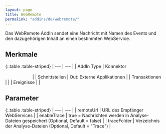 ```yaml
---
layout: page
title: WebRemote
permalink: "addins/de/webremote/"
---
```


Das WebRemote AddIn sendet eine Nachricht mit Namen des Events und den dazugehörigen Inhalt an einen bestimmten WebService.

## Merkmale

{:.table .table-striped}
| --- | --- |
| AddIn Type | Konnektor &nbsp;&nbsp;&nbsp;&nbsp;&nbsp;&nbsp;&nbsp;&nbsp;&nbsp;&nbsp;&nbsp;&nbsp;&nbsp;&nbsp;&nbsp;&nbsp;&nbsp;&nbsp;&nbsp;&nbsp;&nbsp;&nbsp;&nbsp;&nbsp;&nbsp;&nbsp;&nbsp;&nbsp;&nbsp;&nbsp;&nbsp;&nbsp;&nbsp;&nbsp;&nbsp;&nbsp;&nbsp;&nbsp;&nbsp;&nbsp;&nbsp;&nbsp;&nbsp;&nbsp;&nbsp;&nbsp;&nbsp;&nbsp;&nbsp;&nbsp;&nbsp;&nbsp;&nbsp;&nbsp;&nbsp;&nbsp;&nbsp;&nbsp;&nbsp;&nbsp;&nbsp;&nbsp;&nbsp;&nbsp;&nbsp;&nbsp;&nbsp;&nbsp;&nbsp;&nbsp;&nbsp;&nbsp;&nbsp;&nbsp;&nbsp;&nbsp;&nbsp;&nbsp;&nbsp;&nbsp;&nbsp;&nbsp;&nbsp;&nbsp;&nbsp;&nbsp;&nbsp;&nbsp;&nbsp;&nbsp;&nbsp;&nbsp;&nbsp;&nbsp;&nbsp;&nbsp;&nbsp;&nbsp;&nbsp;&nbsp;&nbsp;&nbsp;&nbsp;&nbsp;&nbsp;&nbsp;&nbsp;&nbsp;&nbsp;&nbsp;&nbsp;&nbsp;&nbsp;&nbsp;&nbsp;&nbsp;&nbsp;&nbsp;&nbsp;&nbsp;&nbsp;&nbsp;&nbsp;&nbsp;&nbsp;&nbsp;&nbsp;&nbsp;&nbsp;&nbsp;&nbsp;&nbsp;&nbsp;&nbsp;&nbsp;&nbsp;&nbsp;&nbsp;&nbsp;&nbsp;&nbsp;&nbsp;&nbsp;&nbsp;&nbsp;&nbsp;&nbsp;&nbsp;&nbsp; |
| Schnittstellen | Out: Externe Applikationen |
| Transaktionen |  |
| Ereignisse |  |


## Parameter

{:.table .table-striped}
| --- | --- |
| remoteUrl | URL des Empfänger WebServices |
| enableTrace | true = Nachrichten werden in Analyse-Dateien gespeichert (Optional, Default = false) |
| traceFolder | Verzeichnis der Analyse-Dateien (Optional, Default = "Trace") |


<!-- 
## Anwendungsbeispiele 

ToDo
-->